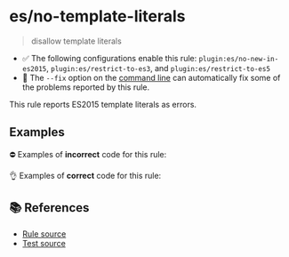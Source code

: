 # es/no-template-literals
> disallow template literals

- ✅ The following configurations enable this rule: `plugin:es/no-new-in-es2015`, `plugin:es/restrict-to-es3`, and `plugin:es/restrict-to-es5`
- 🔧 The `--fix` option on the [command line](https://eslint.org/docs/user-guide/command-line-interface#fixing-problems) can automatically fix some of the problems reported by this rule.

This rule reports ES2015 template literals as errors.

## Examples

⛔ Examples of **incorrect** code for this rule:

<eslint-playground type="bad" code="/*eslint es/no-template-literals: error */
const a1 = `foo`
const a2 = `foo${bar}baz`
const a3 = bar+`foo`
" />

👌 Examples of **correct** code for this rule:

<eslint-playground type="good" code="/*eslint es/no-template-literals: error */
const a1 = &quot;foo&quot;
const a2 = &quot;foo&quot;+bar+&quot;baz&quot;
const a3 = bar+&quot;foo&quot;
const a4 = bar+'foo'
" />

## 📚 References

- [Rule source](https://github.com/mysticatea/eslint-plugin-es/blob/v4.1.0/lib/rules/no-template-literals.js)
- [Test source](https://github.com/mysticatea/eslint-plugin-es/blob/v4.1.0/tests/lib/rules/no-template-literals.js)
